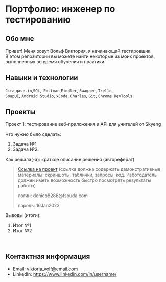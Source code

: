 # Портфолио: инженер по тестированию

## Обо мне 

Привет! Меня зовут Вольф Виктория, я начинающий тестировщик. <br>
В этом репозитории вы можете найти некоторые из моих проектов, выполненных во время обучения и практики.
<br>

## Навыки и технологии
``Jira``,``qase.io``,``SQL``,`` Postman``,``Fiddler``, ``Swagger``, ``Trello``, <br>
``SoapUI``, ``Android Studio``, ``xCode``, ``Charles``, ``Git``, ``Chrome DevTools``.


## Проекты

<p> Проект 1: тестирование веб-приложения и API для учителей от Skyeng</p>
<p>Что нужно было сделать:<p>
<ol>
  <li>Задача №1</li>
  <li>Задача №2.</li>
</ol>

<p>Как решала(-а): краткое описание решения (автореферат)<p>

> <a href="[https://harmless-helenium-63c.notion.site/1-2-29f350853efd44e597d9ae17202506a5?pvs=4](https://harmless-helenium-63c.notion.site/1-2-29f350853efd44e597d9ae17202506a5?pvs=4)">Ссылка на проект</a>
  (ссылка должна содержать демонстративные материалы: скриншоты, таблички, запросы, код. Работодатель должен иметь возможность быстро посмотреть результаты работы)
> <p> логин: dehico8286@fsouda.com </p>
> <p> пароль: 16Jan2023 </p>
 
 <p>Выводы (итоги):<p>
<ol>
  <li>Итог №1</li>
  <li>Итог №2</li>
</ol>


<br> 







## Контактная информация
- Email: viktoria_volf@email.com
- LinkedIn: https://www.linkedin.com/in/username/
